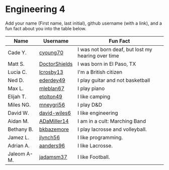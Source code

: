 # Engineering 4

Add your name (First name, last initial), github username (with a link), and a fun fact about you into the table below.

Name | Username | Fun Fact
--- | --- | ---
Cade Y. | [cyoung70](https://github.com/cyoung70) | I was not born deaf, but lost my hearing over time
Matt S. | [DoctorShields](https://github.com/DoctorShields) | I was born in El Paso, TX
Lucia C. | [lcrosby13](https://github.com/lcrosby13) | I'm a British citizen
Ned D. | [ederdey49](https://github.com/ederdey49) | I play guitar and not basketball
Max L. | [mleblan67](https://github.com/mleblan67) | I play piano
Elijah T. | [etolton49](https://github.com/etolton49) | I like camping
Miles NG. | [mneygri56](https://github.com/mneygri56) | I play D&D
David W. | [david-wiles6](https://github.com/david-wiles6) | I like engineering
Aidan M. | [ADaMiller14](https://github.com/ADaMiller14) | I am in a cult: Marching Band
Bethany B. | [bkbazemore](https://github.com/bkbazemore) | I play lacrosse and volleyball.
Jamez L. | [jlynch56](https://github.com/jlynch56) | I like programming.
Adrian A.| [aanders96](https://github.com/aanders96)| I like Lacrosse.
Jaleom A-M.| [jadamsm37](https://github.com/jadamsm37)| I like Football.
